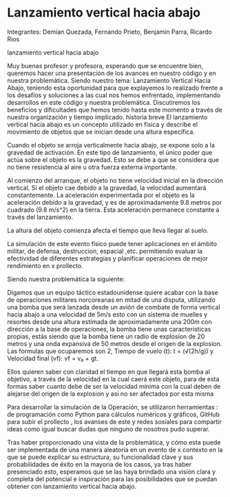 # Lanzamiento vertical hacia abajo







Integrantes: Demian Quezada, Fernando Prieto, Benjamin Parra, Ricardo Rios
            
            
            
            
            
            
            
            
            
            
            
            
lanzamiento vertical hacia abajo

Muy buenas profesor y profesora, esperando que se encuentre bien, queremos hacer una presentación de los avances en nuestro código y en nuestra problemática. 
Siendo nuestro tema: Lanzamiento Vertical Hacia Abajo, teniendo esta oportunidad para que explayemos lo realizado frente a los desafíos y soluciones a las cual nos hemos enfrentado, implementando desarrollos en este código y nuestra problemática. 
Discutiremos los beneficios y dificultades que hemos tenido hasta este momento a través de nuestra organización y tiempo implicado. 
historia breve
El lanzamiento vertical hacia abajo es un concepto utilizado en física y describe el movimiento de objetos que se inician desde una altura específica.

Cuando el objeto se arroja verticalmente hacia abajo, se expone solo a la gravedad de activación. En este tipo de lanzamiento, el único poder que actúa sobre el objeto es la gravedad. Esto se debe a que se considera que no tiene resistencia al aire u otra fuerza externa importante.

Al comienzo del arranque, el objeto no tiene velocidad inicial en la dirección vertical. Si el objeto cae debido a la gravedad, la velocidad aumentará constantemente. La aceleración experimentada por el objeto es la aceleración debido a la gravedad, y es de aproximadamente 9.8 metros por cuadrado (9.8 m/s^2) en la tierra. Esta aceleración permanece constante a través del lanzamiento.

La altura del objeto comienza afecta el tiempo que lleva llegar al suelo.

La simulación de este evento físico puede tener aplicaciones en el ámbito militar, de defensa, destruccion, espacial ,etc. permitiendo evaluar la efectividad de diferentes estrategias y planificar operaciones de mejor rendimiento en x prollecto.

Siendo nuestra problemática la siguiente:

Digamos que un equipo táctico estadounidense quiere acabar con la base de operaciones militares norcoreanas en mitad de una disputa, utilizando una bomba que será lanzada desde un avión de combate de forma vertical hacia abajo a una velocidad de 5m/s esto con un sistema de muelles y resortes desde una altura estimada de aproximadamente una 200m con dirección a la base de operaciones, la bomba tiene unas características propias, estás siendo que la bomba tiene un radio de explosion de 20 metros y una onda expansiva de 50 metros desde el origen de la explosion.
Las formulas que ocuparemos son 2, Tiempo de vuelo (t): t = (√(2h/g)) y Velocidad final (vf): vf = v₀ + gt.

Ellos quieren saber con claridad el tiempo en que llegará esta bomba al objetivo, a través de la velocidad en la cual caerá este objeto, para de esta formas saber cuanto debe de ser la velocidad mínima con la cual deben de alejarse del origen de la explosion y asi no ser afectados por esta misma

Para desarrollar la simulación de la Operación, se utilizaron herramientas : de programación como Python para cálculos numéricos y gráficos, GitHub para subir el prollecto , los avanses de este y redes sosiales para compartir ideas como igual buscar dudas que ninguno de nosotros pudo superar. 
 
Tras haber proporcionado una vista de la problemática, y cómo esta puede ser implementada de una manera aleatoria en un evento de x contexto en la que se puede explicar su estructura, su funcionalidad clave y sus probabilidades de éxito en la mayoria de los casos, ya tras haber presenciado esto, esperamos que se las haya brindado una visión clara y completa del potencial e inspiración para las posibilidades que se puedan obtener con lanzamiento vertical hacia abajo.
